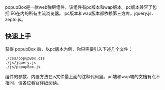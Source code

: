 popupBox是一款web弹层组件，该组件有pc版本和wap版本。pc版本兼容了包括IE6在内的所有主流浏览器。
pc版本和wap版本都依赖第三方库，jquery.js、zepto.js。

## 快速上手

获得 popupBox 后，以pc版本为例，你只需要引入下述几个文件：

```
./css/popupBox.css
./js/jquery.js
./js/popupBox.js
```

组件的参数、内置方法在js文件最上面的注释代码里。pc端和wap端的文档有点不相同，请各位看官详细阅读。